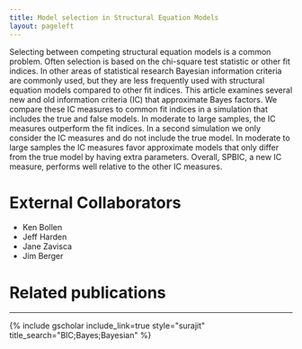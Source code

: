 ```yaml
---
title: Model selection in Structural Equation Models
layout: pageleft
---
```


Selecting between competing structural equation models is a common problem. Often selection is based on the chi-square test statistic or other fit indices. In other areas of statistical research Bayesian information criteria are commonly used, but they are less frequently used with structural equation models compared to other fit indices. This article examines several new and old information criteria (IC) that approximate Bayes factors. We compare these IC measures to common fit indices in a simulation that includes the true and false models. In moderate to large samples, the IC measures outperform the fit indices. In a second simulation we only consider the IC measures and do not include the true model. In moderate to large samples the IC measures favor approximate models that only differ from the true model by having extra parameters. Overall, SPBIC, a new IC measure, performs well relative to the other IC measures.




# External Collaborators
* Ken Bollen 
* Jeff Harden
* Jane Zavisca
* Jim Berger






# Related publications
<hr class="abs">
{% include gscholar include_link=true style="surajit" title_search="BIC;Bayes;Bayesian" %}

